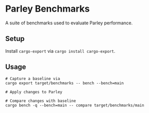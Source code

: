 # Parley Benchmarks

A suite of benchmarks used to evaluate Parley performance.

## Setup

Install `cargo-export` via `cargo install cargo-export`.

## Usage

```shell
# Capture a baseline via
cargo export target/benchmarks -- bench --bench=main

# Apply changes to Parley

# Compare changes with baseline
cargo bench -q --bench=main -- compare target/benchmarks/main
```
